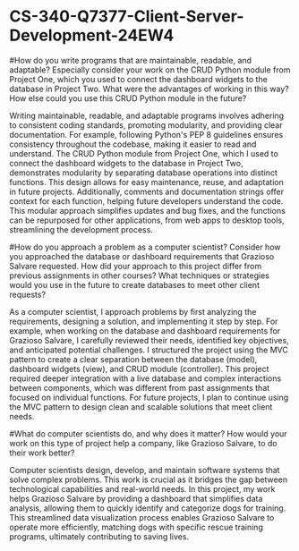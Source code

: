 # CS-340-Q7377-Client-Server-Development-24EW4
#How do you write programs that are maintainable, readable, and adaptable? Especially consider your work on the CRUD Python module from Project One, which you used to connect the dashboard widgets to the database in Project Two. What were the advantages of working in this way? How else could you use this CRUD Python module in the future?

Writing maintainable, readable, and adaptable programs involves adhering to consistent coding standards, promoting modularity, and providing clear documentation. For example, following Python's PEP 8 guidelines ensures consistency throughout the codebase, making it easier to read and understand. The CRUD Python module from Project One, which I used to connect the dashboard widgets to the database in Project Two, demonstrates modularity by separating database operations into distinct functions. This design allows for easy maintenance, reuse, and adaptation in future projects. Additionally, comments and documentation strings offer context for each function, helping future developers understand the code. This modular approach simplifies updates and bug fixes, and the functions can be repurposed for other applications, from web apps to desktop tools, streamlining the development process.

#How do you approach a problem as a computer scientist? Consider how you approached the database or dashboard requirements that Grazioso Salvare requested. How did your approach to this project differ from previous assignments in other courses? What techniques or strategies would you use in the future to create databases to meet other client requests?

As a computer scientist, I approach problems by first analyzing the requirements, designing a solution, and implementing it step by step. For example, when working on the database and dashboard requirements for Grazioso Salvare, I carefully reviewed their needs, identified key objectives, and anticipated potential challenges. I structured the project using the MVC pattern to create a clear separation between the database (model), dashboard widgets (view), and CRUD module (controller). This project required deeper integration with a live database and complex interactions between components, which was different from past assignments that focused on individual functions. For future projects, I plan to continue using the MVC pattern to design clean and scalable solutions that meet client needs.

#What do computer scientists do, and why does it matter? How would your work on this type of project help a company, like Grazioso Salvare, to do their work better?

Computer scientists design, develop, and maintain software systems that solve complex problems. This work is crucial as it bridges the gap between technological capabilities and real-world needs. In this project, my work helps Grazioso Salvare by providing a dashboard that simplifies data analysis, allowing them to quickly identify and categorize dogs for training. This streamlined data visualization process enables Grazioso Salvare to operate more efficiently, matching dogs with specific rescue training programs, ultimately contributing to saving lives.
